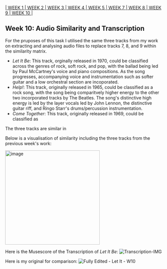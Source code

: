 |[ WEEK 1 ](Week1.md)|[ WEEK 2 ](Week2.md)|[ WEEK 3 ](Week3.md)|[ WEEK 4 ](Week4.md)|[ WEEK 5 ](Week5.md)|[ WEEK 7 ](Week7.md)|[ WEEK 8 ](Week8.md)|[ WEEK 9 ](Week9.md)|[ WEEK 10 ](Week10.md)|
## Week 10: Audio Similarity and Transcription

For the pruposes of this task I utilised the same three tracks from my work on extracting and analysing audio files to replace tracks 7, 8, and 9 within the similarity matrix.

* *Let It Be*: This track, orginally released in 1970, could be classified across the genres of rock, soft rock, and pop, with the ballad being led by Paul McCartney's voice and piano compositions. As the song progresses, accompanying voice and instrumentation such as softer guitar and a low orchestral section are incoporated.
* *Help!*: This track, originally released in 1965, could be classified as a rock song, with the song being comparitvely higher energy to the other two incorporated tracks by The Beatles. The song's distinctive high energy is led by the layer vocals led by John Lennon, the distinctive guitar riff, and Ringo Starr's drums/percussion instrumentation. 
* *Come Together*: This track, originally released in 1969, could be classified as 

The three tracks are similar in 

Below is a visualisation of similarity including the three tracks from the previous week's work:

<img width="303" alt="image" src="https://github.com/EilidhClemie/MCA-2023/assets/145780245/7cdff183-767f-461f-bbf2-7579167a6b41">

Here is the Musescore of the Transcription of *Let It Be*:
![Transcription-IMG](https://github.com/EilidhClemie/MCA-2023/assets/145780245/33f02303-1048-4659-abcd-dd0113626bde)

Here is my original for comparison:
![Fully Edited - Let It - W10](https://github.com/EilidhClemie/MCA-2023/assets/145780245/24efba5a-8d1b-4027-9295-c6fe1f295a29)
